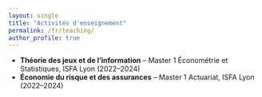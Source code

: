 ```yaml
---
layout: single
title: "Activités d'enseignement"
permalink: /fr/teaching/
author_profile: true
---
```


- **Théorie des jeux et de l’information** – Master 1 Économétrie et Statistiques, ISFA Lyon (2022–2024)
- **Économie du risque et des assurances** – Master 1 Actuariat, ISFA Lyon (2022–2024)
